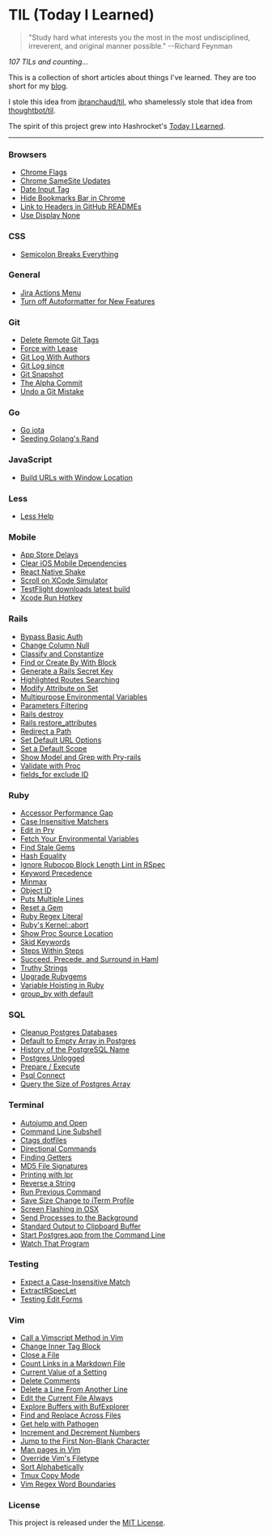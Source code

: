 # TIL (Today I Learned)

> "Study hard what interests you the most in the most undisciplined,
> irreverent, and original manner possible." --Richard Feynman

_107 TILs and counting..._

This is a collection of short articles about things I've learned. They are
too short for my [blog](https://www.jakeworth.com/).

I stole this idea from [jbranchaud/til](https://github.com/jbranchaud/til/),
who shamelessly stole that idea from
[thoughtbot/til](https://github.com/thoughtbot/til).

The spirit of this project grew into Hashrocket's [Today I
Learned](https://til.hashrocket.com).

---

### Browsers

- [Chrome Flags](browsers/chrome-flags.md)
- [Chrome SameSite Updates](browsers/chrome-samesite-updates.md)
- [Date Input Tag](browsers/date-input-tag.md)
- [Hide Bookmarks Bar in Chrome](browsers/hide-bookmarks-bar-in-chrome.md)
- [Link to Headers in GitHub READMEs](browsers/link-to-headers-in-github-readmes.md)
- [Use Display None](browsers/use-display-none.md)

### CSS

- [Semicolon Breaks Everything](css/semicolon-breaks-everything.md)

### General

- [Jira Actions Menu](general/jira-actions-menu.md)
- [Turn off Autoformatter for New Features](general/turn-off-autoformatter-for-new-features.md)

### Git

- [Delete Remote Git Tags](git/delete-remote-git-tags.md)
- [Force with Lease](git/force-with-lease.md)
- [Git Log With Authors](git/git-log-with-authors.md)
- [Git Log since](git/git-log-since.md)
- [Git Snapshot](git/git-snapshot.md)
- [The Alpha Commit](git/the-alpha-commit.md)
- [Undo a Git Mistake](git/undo-a-git-mistake.md)

### Go

- [Go iota](go/go-iota.md)
- [Seeding Golang's Rand](go/seeding-golangs-rand.md)

### JavaScript

- [Build URLs with Window Location](javascript/build-urls-with-window-location.md)

### Less

- [Less Help](less/less-help.md)

### Mobile

- [App Store Delays](mobile/app-store-delays.md)
- [Clear iOS Mobile Dependencies](mobile/clear-ios-mobile-dependencies.md)
- [React Native Shake](mobile/react-native-shake.md)
- [Scroll on XCode Simulator](mobile/scroll-on-xcode-simulator.md)
- [TestFlight downloads latest build](mobile/testflight-downloads-latest-build.md)
- [Xcode Run Hotkey](mobile/xcode-run-hotkey.md)

### Rails

- [Bypass Basic Auth](rails/bypass-basic-auth.md)
- [Change Column Null](rails/change-column-null.md)
- [Classify and Constantize](rails/classify-and-constantize.md)
- [Find or Create By With Block](rails/find-or-create-by-with-block.md)
- [Generate a Rails Secret Key](rails/generate-a-rails-secret-key.md)
- [Highlighted Routes Searching](rails/highlighted-routes-searching.md)
- [Modify Attribute on Set](rails/modify-attribute-on-set.md)
- [Multipurpose Environmental Variables](rails/multipurpose-environmental-variables.md)
- [Parameters Filtering](rails/parameters-filtering.md)
- [Rails destroy](rails/rails-destroy.md)
- [Rails restore_attributes](rails/rails-restoreattributes.md)
- [Redirect a Path](rails/redirect-a-path.md)
- [Set Default URL Options](rails/set-default-url-options.md)
- [Set a Default Scope](rails/set-a-default-scope.md)
- [Show Model and Grep with Pry-rails](rails/show-model-and-grep-with-pryrails.md)
- [Validate with Proc](rails/validate-with-proc.md)
- [fields_for exclude ID](rails/fields-for-exclude-id.md)

### Ruby

- [Accessor Performance Gap](ruby/accessor-performance-gap.md)
- [Case Insensitive Matchers](ruby/case-insensitive-matchers.md)
- [Edit in Pry](ruby/edit-in-pry.md)
- [Fetch Your Environmental Variables](ruby/fetch-your-environmental-variables.md)
- [Find Stale Gems](ruby/find-stale-gems.md)
- [Hash Equality](ruby/hash-equality.md)
- [Ignore Rubocop Block Length Lint in RSpec](ruby/ignore-rubocop-block-length-lint-in-rspec.md)
- [Keyword Precedence](ruby/keyword-precedence.md)
- [Minmax](ruby/minmax.md)
- [Object ID](ruby/object-id.md)
- [Puts Multiple Lines](ruby/puts-multiple-lines.md)
- [Reset a Gem](ruby/reset-a-gem.md)
- [Ruby Regex Literal](ruby/ruby-regex-literal.md)
- [Ruby's Kernel::abort](ruby/rubys-kernel-abort.md)
- [Show Proc Source Location](ruby/show-proc-source-location.md)
- [Skid Keywords](ruby/skid-keywords.md)
- [Steps Within Steps](ruby/steps-within-steps.md)
- [Succeed, Precede, and Surround in Haml](ruby/succeed-precede-and-surround-in-haml.md)
- [Truthy Strings](ruby/truthy-strings.md)
- [Upgrade Rubygems](rubygems/upgrade-rubygems.md)
- [Variable Hoisting in Ruby](ruby/variable-hoisting-in-ruby.md)
- [group_by with default](ruby/group-by-with-default.md)

### SQL

- [Cleanup Postgres Databases](sql/cleanup-postgres-databases.md)
- [Default to Empty Array in Postgres](sql/default-to-empty-array-in-postgres.md)
- [History of the PostgreSQL Name](sql/history-of-the-postgresql-name.md)
- [Postgres Unlogged](sql/postgres-unlogged.md)
- [Prepare / Execute](sql/prepare-execute.md)
- [Psql Connect](sql/psql-connect.md)
- [Query the Size of Postgres Array](sql/query-the-size-of-postgres-array.md)

### Terminal

- [Autojump and Open](terminal/autojump-and-open.md)
- [Command Line Subshell](terminal/command-line-subshell.md)
- [Ctags dotfiles](terminal/ctags-dotfiles.md)
- [Directional Commands](terminal/directional-commands.md)
- [Finding Getters](terminal/finding-getters.md)
- [MD5 File Signatures](terminal/md5-file-signatures.md)
- [Printing with lpr](terminal/printing-with-lpr.md)
- [Reverse a String](terminal/reverse-a-string.md)
- [Run Previous Command](terminal/run-previous-command.md)
- [Save Size Change to iTerm Profile](terminal/save-size-changes-to-iterm-profile.md)
- [Screen Flashing in OSX](terminal/screen-flashing-in-osx.md)
- [Send Processes to the Background](terminal/send-processes-to-the-background.md)
- [Standard Output to Clipboard Buffer](terminal/standard-output-to-clipboard-buffer.md)
- [Start Postgres.app from the Command Line](terminal/start-postgresapp-from-the-command-line.md)
- [Watch That Program](terminal/watch-that-program.md)

### Testing

- [Expect a Case-Insensitive Match](testing/expect-a-caseinsensitive-match.md)
- [ExtractRSpecLet](testing/extractrspeclet.md)
- [Testing Edit Forms](testing/testing-edit-forms.md)

### Vim

- [Call a Vimscript Method in Vim](vim/call-a-vimscript-method-in-vim.md)
- [Change Inner Tag Block](vim/change-inner-tag-block.md)
- [Close a File](vim/close-a-file.md)
- [Count Links in a Markdown File](vim/count-links-in-a-markdown-file.md)
- [Current Value of a Setting](vim/current-value-of-a-setting.md)
- [Delete Comments](vim/delete-comments.md)
- [Delete a Line From Another Line](vim/delete-a-line-from-another-line.md)
- [Edit the Current File Always](vim/edit-the-current-file-always.md)
- [Explore Buffers with BufExplorer](vim/explore-buffers-with-bufexplorer.md)
- [Find and Replace Across Files](vim/find-and-replace-across-files.md)
- [Get help with Pathogen](vim/get-help-with-pathogen.md)
- [Increment and Decrement Numbers](vim/increment-and-decrement-numbers.md)
- [Jump to the First Non-Blank Character](vim/jump-to-the-first-non-blank-character.md)
- [Man pages in Vim](vim/man-pages-in-vim.md)
- [Override Vim's Filetype](vim/override-vims-filetype.md)
- [Sort Alphabetically](vim/sort-alphabetically.md)
- [Tmux Copy Mode](vim/tmux-copy-mode.md)
- [Vim Regex Word Boundaries](vim/vim-regex-word-boundaries.md)

### License

This project is released under the [MIT
License](http://www.opensource.org/licenses/MIT).
